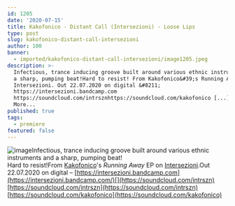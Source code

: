 ```yaml
---
id: 1205
date: '2020-07-15'
title: Kakofonico - Distant Call (Intersezioni) - Loose Lips
type: post
slug: kakofonico-distant-call-intersezioni
author: 100
banner:
  - imported/kakofonico-distant-call-intersezioni/image1205.jpeg
description: >-
  Infectious, trance inducing groove built around various ethnic instruments and
  a sharp, pumping beat!Hard to resist! From Kakofonico&#39;s Running Away EP on
  Intersezioni. Out 22.07.2020 on digital &#8211;
  https://intersezioni.bandcamp.com
  https://soundcloud.com/intrsznhttps://soundcloud.com/kakofonico [...]Read
  More...
published: true
tags:
  - premiere
featured: false
---
```

![image](../imported/kakofonico-distant-call-intersezioni/image1205.jpeg)Infectious, trance inducing groove built around various ethnic instruments and a sharp, pumping beat!  
Hard to resist!From [Kakofonico](https://www.residentadvisor.net/dj/kakofonico)'s _Running Away_ EP on [Intersezioni](https://intersezioni.bandcamp.com/).Out 22.07.2020 on digital – [](https://intersezioni.bandcamp.com/)[https://intersezioni.bandcamp.com](https://intersezioni.bandcamp.com/)[](https://soundcloud.com/intrszn)[https://soundcloud.com/intrszn](https://soundcloud.com/intrszn)  
[](https://soundcloud.com/kakofonico)[https://soundcloud.com/kakofonico](https://soundcloud.com/kakofonico)